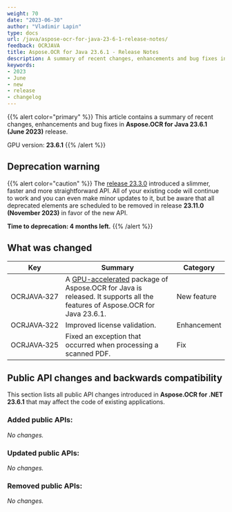 ```yaml
---
weight: 70
date: "2023-06-30"
author: "Vladimir Lapin"
type: docs
url: /java/aspose-ocr-for-java-23-6-1-release-notes/
feedback: OCRJAVA
title: Aspose.OCR for Java 23.6.1 - Release Notes
description: A summary of recent changes, enhancements and bug fixes in Aspose.OCR for Java 23.6.1 (June 2023) release.
keywords:
- 2023
- June
- new
- release
- changelog
---
```


{{% alert color="primary" %}}
This article contains a summary of recent changes, enhancements and bug fixes in **Aspose.OCR for Java 23.6.1 (June 2023)** release.

GPU version: **23.6.1**
{{% /alert %}}

## Deprecation warning

{{% alert color="caution" %}}
The [release 23.3.0](/ocr/java/aspose-ocr-for-java-23-3-0-release-notes/) introduced a slimmer, faster and more straightforward API. All of your existing code will continue to work and you can even make minor updates to it, but be aware that all deprecated elements are scheduled to be removed in release **23.11.0 (November 2023)** in favor of the new API.

**Time to deprecation: 4 months left.**
{{% /alert %}}

## What was changed

Key | Summary | Category
--- | ------- | --------
OCRJAVA&#8209;327 | A [GPU-accelerated](/ocr/java/system-requirements/#gpu-support) package of Aspose.OCR for Java is released. It supports all the features of Aspose.OCR for Java 23.6.1. | New feature
OCRJAVA&#8209;322 | Improved license validation. | Enhancement
OCRJAVA&#8209;325 | Fixed an exception that occurred when processing a scanned PDF. | Fix

## Public API changes and backwards compatibility

This section lists all public API changes introduced in **Aspose.OCR for .NET 23.6.1** that may affect the code of existing applications.

### Added public APIs:

_No changes._

### Updated public APIs:

_No changes._

### Removed public APIs:

_No changes._
